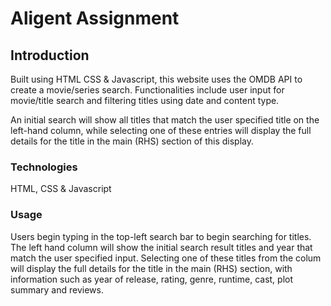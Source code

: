# Aligent Assignment

## Introduction
Built using HTML CSS & Javascript, this website uses the OMDB API to create a movie/series search. Functionalities include user input for movie/title search and filtering titles using date and content type. 

An initial search will show all titles that match the user specified title on the left-hand column, while selecting one of these entries will display the full details for the title in the main (RHS) section of this display. 

### Technologies
HTML, CSS & Javascript

### Usage
Users begin typing in the top-left search bar to begin searching for titles. The left hand column will show the initial search result titles and year that match the user specified input. Selecting one of these titles from the colum will display the full details for the title in the main (RHS) section, with information such as year of release, rating, genre, runtime, cast, plot summary and reviews.

